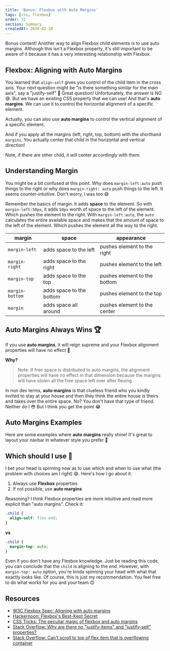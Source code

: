 ```yaml
---
title: 'Bonus: Flexbox with Auto Margins'
tags: [css, flexbox]
order: 31
section: Summary
createdAt: 2020-02-20
---
```


Bonus content! Another way to align Flexbox child elements is to use auto margins. Although this isn't a Flexbox property, it's still important to be aware of it because it has a very interesting relationship with Flexbox.

<ArticleImage />

## Flexbox: Aligning with Auto Margins

You learned that `align-self` gives you control of the child item in the cross axis. Your next question might be "is there something similar for the main axis", say a "justify-self" 🤔 Great question! Unfortunately, the answer is NO 😅. But we have an existing CSS property that we can use! And that's **auto margins**. We can use it to control the horizontal alignment of a specific element.

<ArticleImage name="horizontal" />

Actually, you can also use **auto margins** to control the vertical alignment of a specific element.

<ArticleImage name="vertical" />

And if you apply all the margins (left, right, top, bottom) with the shorthand `margins`. You actually center that child in the horizontal and vertical direction!

<ArticleImage name="center" />

Note, if there are other child, it will center accordingly with them.

<ArticleImage name="center-with-others" />

## Understanding Margin

You might be a bit confused at this point. Why does `margin-left:auto` push things to the right or why does `margin-right: auto` push things to the left. It seems counter-intuitive. Don't worry, I was too 😅

Remember the basics of margin. It adds **space** to the element. So with `margin-left:50px`, it adds `50px` worth of space to the left of the element. Which pushes the element to the right. With `margin-left:auto`, the `auto` calculates the entire available space and makes that the amount of space to the left of the element. Which pushes the element all the way to the right.

<ArticleImage name="understanding-margin" />

| margin          | space                    | appearance                   |
| --------------- | ------------------------ | ---------------------------- |
| `margin-left`   | adds space to the left   | pushes element to the right  |
| `margin-right`  | adds space to the right  | pushes element to the left   |
| `margin-top`    | adds space to the top    | pushes element to the bottom |
| `margin-bottom` | adds space to the bottom | pushes element to the top    |
| `margin`        | adds space all around    | pushes element to the center |

## Auto Margins Always Wins 🏆

If you use **auto margins**, it will reign supreme and your Flexbox alignment properties will have no effect 💪

<ArticleImage name="vs" />

**Why?**

> Note: If free space is distributed to auto margins, the alignment properties will have no effect in that dimension because the margins will have stolen all the free space left over after flexing.

In non dev terms, **auto margins** is that clueless friend who you kindly invited to stay at your house and then they think the entire house is theirs and takes over the entire space. No? You don't have that type of friend. Neither do I 😳 But I think you get the point 😂

## Auto Margins Examples

Here are some examples where **auto margins** really shine! It's great to layout your navbar in whatever style you prefer 🤩

<ArticleImage name="examples" />

## Which should I use 🤔

I bet your head is spinning now as to use which and when to use what (the problem with choices am I right) 😅. Here's how I go about it:

1. Always use **Flexbox** properties
2. If not possible, use **auto margins**

Reasoning? I think Flexbox properties are more intuitive and read more explicit than "auto margins". Check it:

```css
.child {
  align-self: flex-end;
}
```

**vs**

```css
.child {
  margin-top: auto;
}
```

Even if you don't have any Flexbox knowledge. Just be reading this code, you can conclude that the `child` is aligning to the _end_. However, with `margin-top: auto` option, you're kinda spinning your head with what that exactly looks like. Of course, this is just my recommendation. You feel free to do what works for you and your team 😊

## Resources

- [W3C Flexbox Spec: Aligning with auto margins](https://www.w3.org/TR/css-flexbox-1/#auto-margins)
- [Hackernoon: Flexbox's Best-Kept Secret](https://hackernoon.com/flexbox-s-best-kept-secret-bd3d892826b6)
- [CSS Tricks: The peculiar magic of flexbox and auto margins](https://css-tricks.com/the-peculiar-magic-of-flexbox-and-auto-margins/)
- [Stack Overflow: Why are there no "justify-items" and "justify-self" properties?](https://stackoverflow.com/questions/32551291/in-css-flexbox-why-are-there-no-justify-items-and-justify-self-properties/33856609#33856609)
- [Stack Overflow: Can't scroll to top of flex item that is overflowing container](https://stackoverflow.com/questions/33454533/cant-scroll-to-top-of-flex-item-that-is-overflowing-container)

